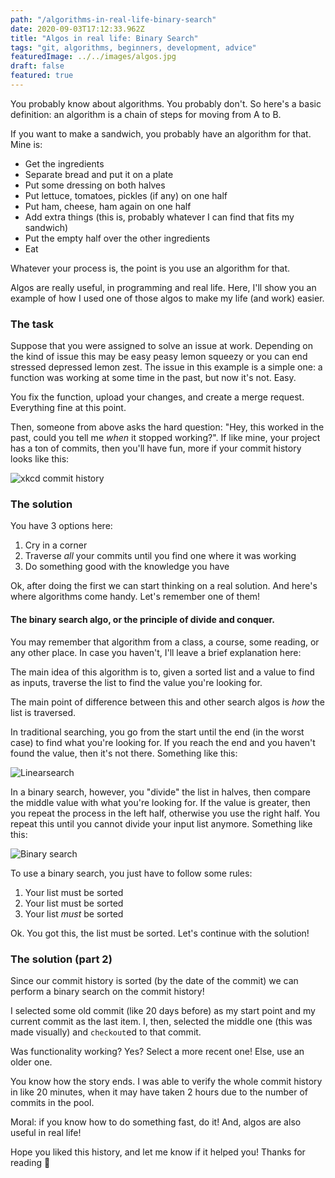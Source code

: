 ```yaml
---
path: "/algorithms-in-real-life-binary-search"
date: 2020-09-03T17:12:33.962Z
title: "Algos in real life: Binary Search"
tags: "git, algorithms, beginners, development, advice"
featuredImage: ../../images/algos.jpg
draft: false
featured: true
---
```

You probably know about algorithms. You probably don't. So here's a basic definition: an algorithm is a chain of steps for moving from A to B.

If you want to make a sandwich, you probably have an algorithm for that. Mine is:

- Get the ingredients
- Separate bread and put it on a plate
- Put some dressing on both halves
- Put lettuce, tomatoes, pickles (if any) on one half
- Put ham, cheese, ham again on one half
- Add extra things (this is, probably whatever I can find that fits my sandwich)
- Put the empty half over the other ingredients
- Eat

Whatever your process is, the point is you use an algorithm for that.

Algos are really useful, in programming and real life. Here, I'll show you an example of how I used one of those algos to make my life (and work) easier.

### The task
Suppose that you were assigned to solve an issue at work. Depending on the kind of issue this may be easy peasy lemon squeezy or you can end stressed depressed lemon zest. 
The issue in this example is a simple one: a function was working at some time in the past, but now it's not. Easy.

You fix the function, upload your changes, and create a merge request. Everything fine at this point.

Then, someone from above asks the hard question: "Hey, this worked in the past, could you tell me _when_ it stopped working?". If like mine, your project has a ton of commits, then you'll have fun, more if your commit history looks like this:

![xkcd commit history](https://imgs.xkcd.com/comics/git_commit_2x.png)

### The solution
You have 3 options here:
1. Cry in a corner
2. Traverse _all_ your commits until you find one where it was working
3. Do something good with the knowledge you have

Ok, after doing the first we can start thinking on a real solution. And here's where algorithms come handy. Let's remember one of them!

#### The binary search algo, or the principle of divide and conquer.

You may remember that algorithm from a class, a course, some reading, or any other place. In case you haven't, I'll leave a brief explanation here: 

The main idea of this algorithm is to, given a sorted list and a value to find as inputs, traverse the list to find the value you're looking for.

The main point of difference between this and other search algos is _how_ the list is traversed. 

In traditional searching, you go from the start until the end (in the worst case) to find what you're looking for. If you reach the end and you haven't found the value, then it's not there. Something like this:

![Linearsearch](https://www.tutorialspoint.com/data_structures_algorithms/images/linear_search.gif)

In a binary search, however, you "divide" the list in halves, then compare the middle value with what you're looking for. If the value is greater, then you repeat the process in the left half, otherwise you use the right half. You repeat this until you cannot divide your input list anymore. Something like this:

![Binary search](https://d18l82el6cdm1i.cloudfront.net/uploads/bePceUMnSG-binary_search_gif.gif)

To use a binary search, you just have to follow some rules:
1. Your list must be sorted
2. Your list must be sorted
3. Your list _must_ be sorted

Ok. You got this, the list must be sorted. Let's continue with the solution!

### The solution (part 2)
Since our commit history is sorted (by the date of the commit) we can perform a binary search on the commit history!

I selected some old commit (like 20 days before) as my start point and my current commit as the last item. 
I, then, selected the middle one (this was made visually) and `checkout`ed to that commit.

Was functionality working? Yes? Select a more recent one! Else, use an older one.

You know how the story ends. I was able to verify the whole commit history in like 20 minutes, when it may have taken 2 hours due to the number of commits in the pool.

Moral: if you know how to do something fast, do it! And, algos are also useful in real life!

Hope you liked this history, and let me know if it helped you! Thanks for reading :tada:

